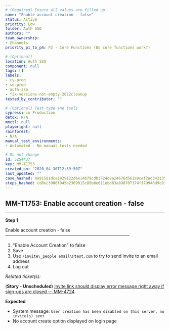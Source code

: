 ```yaml
---
# (Required) Ensure all values are filled up
name: "Enable account creation - false"
status: Active
priority: Low
folder: Auth SSO
authors: ""
team_ownership:
- Channels
priority_p1_to_p4: P2 - Core Functions (Do core functions work?)

# (Optional)
location: Auth SSO
component: null
tags: []
labels:
- cy-prod
- se-prod
- auth-sso
- fix-versions-not-empty-2022cleanup
tested_by_contributor: ""

# (Optional) Test type and tools
cypress: in Production
detox: N/A
mmctl: null
playwright: null
rainforest:
- N/A
manual_test_environments:
- Automated - No manual tests needed

# Do not change
id: 5254437
key: MM-T1753
created_on: "2020-04-30T12:39:50Z"
last_updated: ""
case_hashed: 9a91581dca1829122d6e14b79cdb3724d8a24676d561a9cef2ad343135cb1128a63317036346b5b6a731a8b643ff39a9
steps_hashed: cd8ec3906f945a2369015c89b8e611ebe03a898707174f179948d9c830f134a1ce7a0ea7f910f5d2e027b5dc91a99e3d
---
```


<!-- (Auto-generated) Based on frontmatter's "key" and "name" -->

## MM-T1753: Enable account creation - false

---

**Step 1**

Enable account creation - false\
————————————————————————————

1. "Enable Account Creation" to false
2. Save
3. Use `/invite\_people email\@test.com` to try to send invite to an email address
4. Log out

_Related ticket(s):_

(**Story - Unscheduled**) [Invite link should display error message right away if sign-ups are closed — MM-4724](https://mattermost.atlassian.net/browse/MM-4724)

**Expected**

- System message: `User creation has been disabled on this server, no invite(s) sent`
- No account create option displayed on login page
